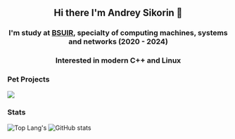 <div align="center">
    <h2> Hi there I'm Andrey Sikorin 🦊 </h2>
    <h3> I'm study at <a href="https://www.bsuir.by">BSUIR</a>, specialty of computing machines, systems and networks (2020 - 2024) </h3>
    <h3> Interested in modern C++ and Linux </h3>
</div>

### Pet Projects

[<img align="center" src="https://github-readme-stats.vercel.app/api/pin/?username=amateomi&repo=karashi&theme=onedark&hide_border=true"/>](https://github.com/amateomi/karashi)

### Stats

![Top Lang's](https://github-readme-stats.vercel.app/api/top-langs/?username=amateomi&layout=compact&theme=onedark&langs_count=8&hide_border=true)
![GitHub stats](https://github-readme-stats.vercel.app/api?username=amateomi&theme=onedark&include_all_commits=true&count_private=true&show_icons=true&hide_rank=true&hide_border=true&custom_title=Amateomi%20Stats)
